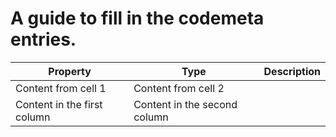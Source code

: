 # A guide to fill in the codemeta entries.
Property | Type | Description 
------------ | ------------- | -------------
Content from cell 1 | Content from cell 2
Content in the first column | Content in the second column
